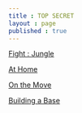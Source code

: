```yaml
---
title : TOP SECRET
layout : page
published : true
---
```

<p><a href = "http://bit.ly/2EpmW7c">Fight : Jungle</a></p>
<p><a href = "http://bit.ly/2GYiDBI">At Home</a></p>
<p><a href = "http://bit.ly/2GYj8f2">On the Move </a></p>
<p><a href = "https://ttaud.io/2IeYvf1">Building a Base </a></p>
